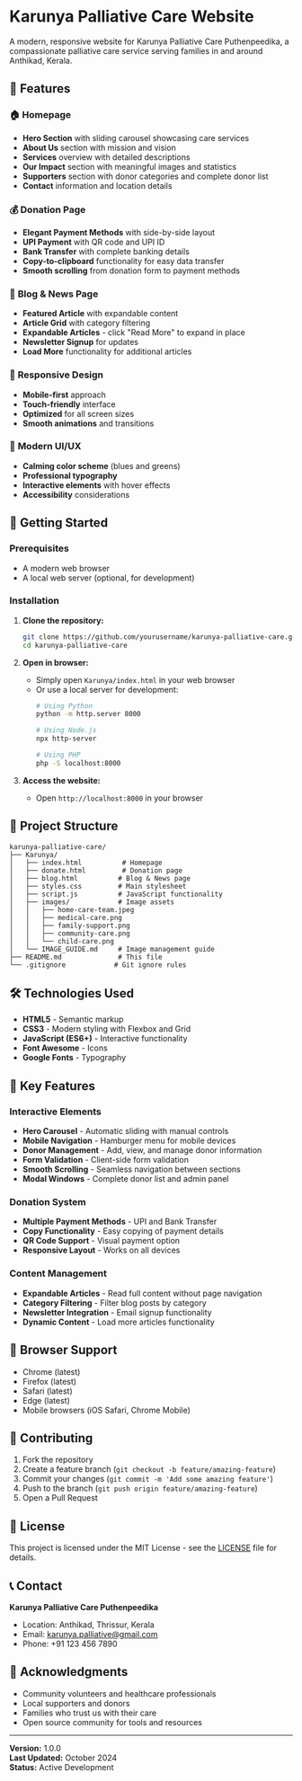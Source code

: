 # Karunya Palliative Care Website

A modern, responsive website for Karunya Palliative Care Puthenpeedika, a compassionate palliative care service serving families in and around Anthikad, Kerala.

## 🌟 Features

### 🏠 **Homepage**
- **Hero Section** with sliding carousel showcasing care services
- **About Us** section with mission and vision
- **Services** overview with detailed descriptions
- **Our Impact** section with meaningful images and statistics
- **Supporters** section with donor categories and complete donor list
- **Contact** information and location details

### 💰 **Donation Page**
- **Elegant Payment Methods** with side-by-side layout
- **UPI Payment** with QR code and UPI ID
- **Bank Transfer** with complete banking details
- **Copy-to-clipboard** functionality for easy data transfer
- **Smooth scrolling** from donation form to payment methods

### 📰 **Blog & News Page**
- **Featured Article** with expandable content
- **Article Grid** with category filtering
- **Expandable Articles** - click "Read More" to expand in place
- **Newsletter Signup** for updates
- **Load More** functionality for additional articles

### 📱 **Responsive Design**
- **Mobile-first** approach
- **Touch-friendly** interface
- **Optimized** for all screen sizes
- **Smooth animations** and transitions

### 🎨 **Modern UI/UX**
- **Calming color scheme** (blues and greens)
- **Professional typography**
- **Interactive elements** with hover effects
- **Accessibility** considerations

## 🚀 Getting Started

### Prerequisites
- A modern web browser
- A local web server (optional, for development)

### Installation

1. **Clone the repository:**
   ```bash
   git clone https://github.com/yourusername/karunya-palliative-care.git
   cd karunya-palliative-care
   ```

2. **Open in browser:**
   - Simply open `Karunya/index.html` in your web browser
   - Or use a local server for development:
     ```bash
     # Using Python
     python -m http.server 8000
     
     # Using Node.js
     npx http-server
     
     # Using PHP
     php -S localhost:8000
     ```

3. **Access the website:**
   - Open `http://localhost:8000` in your browser

## 📁 Project Structure

```
karunya-palliative-care/
├── Karunya/
│   ├── index.html          # Homepage
│   ├── donate.html         # Donation page
│   ├── blog.html          # Blog & News page
│   ├── styles.css         # Main stylesheet
│   ├── script.js          # JavaScript functionality
│   ├── images/            # Image assets
│   │   ├── home-care-team.jpeg
│   │   ├── medical-care.png
│   │   ├── family-support.png
│   │   ├── community-care.png
│   │   └── child-care.png
│   └── IMAGE_GUIDE.md     # Image management guide
├── README.md              # This file
└── .gitignore            # Git ignore rules
```

## 🛠️ Technologies Used

- **HTML5** - Semantic markup
- **CSS3** - Modern styling with Flexbox and Grid
- **JavaScript (ES6+)** - Interactive functionality
- **Font Awesome** - Icons
- **Google Fonts** - Typography

## 🎯 Key Features

### Interactive Elements
- **Hero Carousel** - Automatic sliding with manual controls
- **Mobile Navigation** - Hamburger menu for mobile devices
- **Donor Management** - Add, view, and manage donor information
- **Form Validation** - Client-side form validation
- **Smooth Scrolling** - Seamless navigation between sections
- **Modal Windows** - Complete donor list and admin panel

### Donation System
- **Multiple Payment Methods** - UPI and Bank Transfer
- **Copy Functionality** - Easy copying of payment details
- **QR Code Support** - Visual payment option
- **Responsive Layout** - Works on all devices

### Content Management
- **Expandable Articles** - Read full content without page navigation
- **Category Filtering** - Filter blog posts by category
- **Newsletter Integration** - Email signup functionality
- **Dynamic Content** - Load more articles functionality

## 📱 Browser Support

- Chrome (latest)
- Firefox (latest)
- Safari (latest)
- Edge (latest)
- Mobile browsers (iOS Safari, Chrome Mobile)

## 🤝 Contributing

1. Fork the repository
2. Create a feature branch (`git checkout -b feature/amazing-feature`)
3. Commit your changes (`git commit -m 'Add some amazing feature'`)
4. Push to the branch (`git push origin feature/amazing-feature`)
5. Open a Pull Request

## 📄 License

This project is licensed under the MIT License - see the [LICENSE](LICENSE) file for details.

## 📞 Contact

**Karunya Palliative Care Puthenpeedika**
- Location: Anthikad, Thrissur, Kerala
- Email: karunya.palliative@gmail.com
- Phone: +91 123 456 7890

## 🙏 Acknowledgments

- Community volunteers and healthcare professionals
- Local supporters and donors
- Families who trust us with their care
- Open source community for tools and resources

---

**Version:** 1.0.0  
**Last Updated:** October 2024  
**Status:** Active Development
